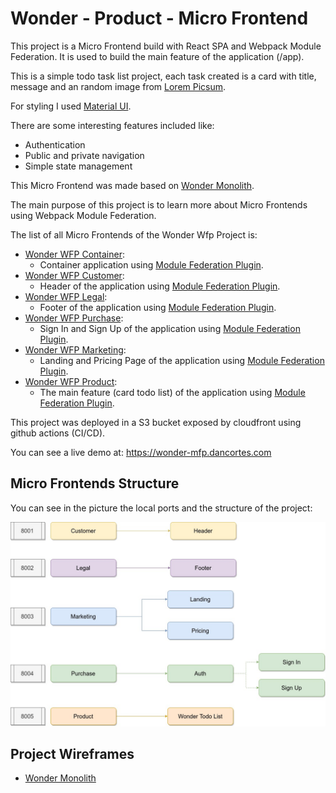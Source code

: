 # Wonder - Product - Micro Frontend

This project is a Micro Frontend build with React SPA and Webpack Module Federation. It is used to build the main feature of the application (/app).

This is a simple todo task list project, each task created is a card with title, message and an random image from [Lorem Picsum](https://picsum.photos).

For styling I used [Material UI](https://material-ui.com).

There are some interesting features included like:

+ Authentication
+ Public and private navigation
+ Simple state management

This Micro Frontend was made based on [Wonder Monolith](https://github.com/dancortes-git/wonder-monolith).

The main purpose of this project is to learn more about Micro Frontends using Webpack Module Federation.

The list of all Micro Frontends of the Wonder Wfp Project is:
+ [Wonder WFP Container](https://github.com/dancortes-git/wonder-mfp-container):
  + Container application using [Module Federation Plugin](https://webpack.js.org/concepts/module-federation).
+ [Wonder WFP Customer](https://github.com/dancortes-git/wonder-mfp-customer):
  + Header of the application using [Module Federation Plugin](https://webpack.js.org/concepts/module-federation).
+ [Wonder WFP Legal](https://github.com/dancortes-git/wonder-mfp-legal):
  + Footer of the application using [Module Federation Plugin](https://webpack.js.org/concepts/module-federation).
+ [Wonder WFP Purchase](https://github.com/dancortes-git/wonder-mfp-purchase):
  + Sign In and Sign Up of the application using [Module Federation Plugin](https://webpack.js.org/concepts/module-federation).
+ [Wonder WFP Marketing](https://github.com/dancortes-git/wonder-mfp-marketing):
  + Landing and Pricing Page of the application using [Module Federation Plugin](https://webpack.js.org/concepts/module-federation).
+ [Wonder WFP Product](https://github.com/dancortes-git/wonder-mfp-product):
  + The main feature (card todo list) of the application using [Module Federation Plugin](https://webpack.js.org/concepts/module-federation).


This project was deployed in a S3 bucket exposed by cloudfront using github actions (CI/CD).

You can see a live demo at: https://wonder-mfp.dancortes.com

## Micro Frontends Structure

You can see in the picture the local ports and the structure of the project:

![Wonder Structure](https://raw.githubusercontent.com/dancortes-git/wonder-mfp-container/master/images/wonder-structure.jpg)

## Project Wireframes

+ [Wonder Monolith](https://github.com/dancortes-git/wonder-monolith)
